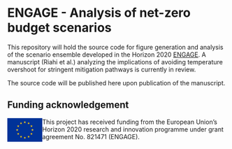 # ENGAGE - Analysis of net-zero budget scenarios

This repository will hold the source code for figure generation and analysis of the
scenario ensemble developed in the Horizon 2020 [ENGAGE](http://www.engage-climate.org).
A manuscript (Riahi et al.) analyzing the implications of avoiding temperature overshoot
for stringent mitigation pathways is currently in review.

The source code will be published here upon publication of the manuscript.

## Funding acknowledgement

<img src="./_static/EU-logo.jpg" width="80" height="54" align="left" alt="EU logo" />
This project has received funding from the European Union’s Horizon 2020 research
and innovation programme under grant agreement No. 821471 (ENGAGE).
